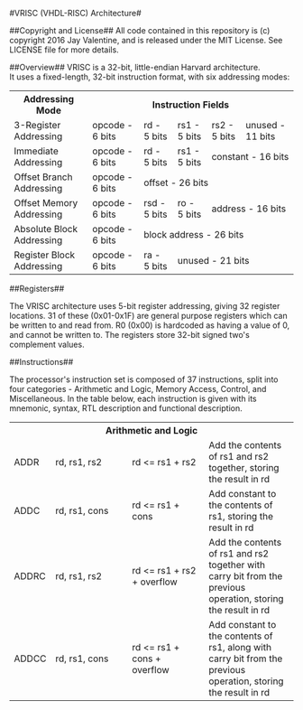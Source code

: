 #VRISC (VHDL-RISC) Architecture#

##Copyright and License##
All code contained in this repository is (c) copyright 2016 Jay Valentine, and is released under the MIT License.
See LICENSE file for more details.

##Overview##
VRISC is a 32-bit, little-endian Harvard architecture. <br>
It uses a fixed-length, 32-bit instruction format, with six addressing modes:
<table>
  <tr>
    <th>Addressing Mode</th>
    <th colspan="5">Instruction Fields</th>
  </tr>
  
  <tr>
    <td>3-Register Addressing</td>
    <td>opcode - 6 bits</td>
    <td>rd - 5 bits</td>
    <td>rs1 - 5 bits</td>
    <td>rs2 - 5 bits</td>
    <td>unused - 11 bits</td>
  </tr>
  
  <tr>
    <td>Immediate Addressing</td>
    <td>opcode - 6 bits</td>
    <td>rd - 5 bits</td>
    <td>rs1 - 5 bits</td>
    <td colspan="2">constant - 16 bits</td>
  </tr>
  
  <tr>
    <td>Offset Branch Addressing</td>
    <td>opcode - 6 bits</td>
    <td colspan="4">offset - 26 bits</td>
  </tr>
  
  <tr>
    <td>Offset Memory Addressing</td>
    <td>opcode - 6 bits</td>
    <td>rsd - 5 bits</td>
    <td>ro - 5 bits</td>
    <td colspan="2">address - 16 bits</td>
  </tr>
  
  <tr>
    <td>Absolute Block Addressing</td>
    <td>opcode - 6 bits</td>
    <td colspan="4">block address - 26 bits</td>
  </tr>
  
  <tr>
    <td>Register Block Addressing</td>
    <td>opcode - 6 bits</td>
    <td>ra - 5 bits</td>
    <td colspan="3">unused - 21 bits</td>
  </tr>
</table>
    
##Registers##

The VRISC architecture uses 5-bit register addressing, giving 32 register locations. 31 of these (0x01-0x1F) are general purpose registers which can be written to and read from. R0 (0x00) is hardcoded as having a value of 0, and cannot be written to. The registers store 32-bit signed two's complement values.

##Instructions##

The processor's instruction set is composed of 37 instructions, split into four categories - Arithmetic and Logic, Memory Access, Control, and Miscellaneous. In the table below, each instruction is given with its mnemonic, syntax, RTL description and functional description.

<table>
  <tr>
    <th colspan="5">Arithmetic and Logic</th>
  </tr>
  
  <tr>
    <td>ADDR</td>
    <td width="120px">rd, rs1, rs2</td>
    <td width="120px">rd <= rs1 + rs2</td>
    <td>Add the contents of rs1 and rs2 together, storing the result in rd</td>
  </tr>
  <tr>
    <td>ADDC</td>
    <td width="120px">rd, rs1, cons</td>
    <td width="120px">rd <= rs1 + cons</td>
    <td>Add constant to the contents of rs1, storing the result in rd</td>
  </tr>
  <tr>
    <td>ADDRC</td>
    <td width="120px">rd, rs1, rs2</td>
    <td width="120px">rd <= rs1 + rs2 + overflow</td>
    <td>Add the contents of rs1 and rs2 together with carry bit from the previous operation, storing the result in rd</td>
  </tr>
  <tr>
    <td>ADDCC</td>
    <td width="120px">rd, rs1, cons</td>
    <td width="120px">rd <= rs1 + cons + overflow</td>
    <td>Add constant to the contents of rs1, along with carry bit from the previous operation, storing the result in rd</td>
  </tr>
  
  
  
</table>

